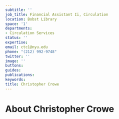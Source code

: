 ```yaml
---
subtitle: ''
job_title: Financial Assistant Ii, Circulation
location: Bobst Library
space: '1'
departments:
- Circulation Services
status: ''
expertise: 
email: ctc1@nyu.edu
phone: "(212) 992-9748"
twitter: ''
image: ''
buttons: 
guides: 
publications: 
keywords: 
title: Christopher Crowe
---
```


# About Christopher Crowe